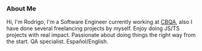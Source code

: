 ### About Me
Hi, I'm Rodrigo, I'm a Software Engineer currently working at [CBQA](https://www.cbqasolutions.com/), also I have done several freelancing projects by myself.
Enjoy doing JS/TS projects with real impact. Passionate about doing things the right way from the start. QA specialist. Español/English.
